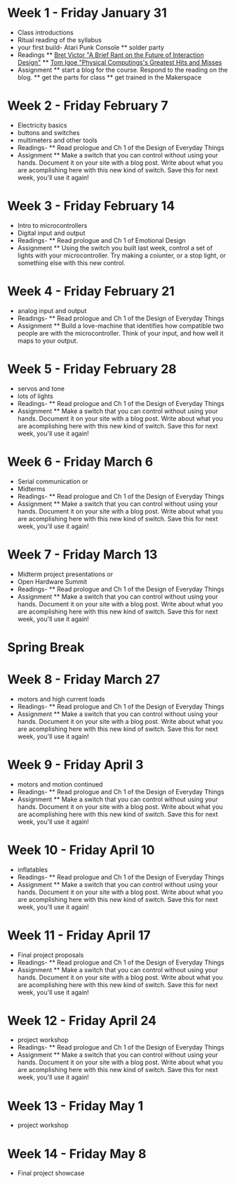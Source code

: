 # Week 1 - Friday January 31
* Class introductions
* Ritual reading of the syllabus
* your first build- Atari Punk Console
** solder party
* Readings
** [Bret Victor "A Brief Rant on the Future of Interaction Design"](http://worrydream.com/ABriefRantOnTheFutureOfInteractionDesign/)
** [Tom Igoe "Physical Computings's Greatest Hits and Misses](https://www.tigoe.com/blog/category/physicalcomputing/176/)
* Assignment
** start a blog for the course. Respond to the reading on the blog.
** get the parts for class
** get trained in the Makerspace

# Week 2 - Friday February 7
* Electricity basics
* buttons and switches
* multimeters and other tools
* Readings- 
** Read prologue and Ch 1 of the Design of Everyday Things
* Assignment
** Make a switch that you can control without using your hands. Document it on your site with a blog post. Write about what you are acomplishing here with this new kind of switch. Save this for next week, you'll use it again!

# Week 3 - Friday February 14
* Intro to microcontrollers
* Digital input and output 
* Readings- 
** Read prologue and Ch 1 of Emotional Design
* Assignment
** Using the switch you built last week, control a set of lights with your microcontroller. Try making a coiunter, or a stop light, or something else with this new control.  

# Week 4 - Friday February 21
* analog input and output
* Readings- 
** Read prologue and Ch 1 of the Design of Everyday Things
* Assignment
** Build a love-machine that identifies how compatible two people are with the microcontroller. Think of your input, and how well it maps to your output.

# Week 5 - Friday February 28
* servos and tone
* lots of lights
* Readings- 
** Read prologue and Ch 1 of the Design of Everyday Things
* Assignment
** Make a switch that you can control without using your hands. Document it on your site with a blog post. Write about what you are acomplishing here with this new kind of switch. Save this for next week, you'll use it again!

# Week 6 - Friday March 6
* Serial communication or
* Midterms
* Readings- 
** Read prologue and Ch 1 of the Design of Everyday Things
* Assignment
** Make a switch that you can control without using your hands. Document it on your site with a blog post. Write about what you are acomplishing here with this new kind of switch. Save this for next week, you'll use it again!

# Week 7 - Friday March 13
* Midterm project presentations or
* Open Hardware Summit
* Readings- 
** Read prologue and Ch 1 of the Design of Everyday Things
* Assignment
** Make a switch that you can control without using your hands. Document it on your site with a blog post. Write about what you are acomplishing here with this new kind of switch. Save this for next week, you'll use it again!

# Spring Break

# Week 8 - Friday March 27
* motors and high current loads
* Readings- 
** Read prologue and Ch 1 of the Design of Everyday Things
* Assignment
** Make a switch that you can control without using your hands. Document it on your site with a blog post. Write about what you are acomplishing here with this new kind of switch. Save this for next week, you'll use it again!

# Week 9 - Friday April 3
* motors and motion continued
* Readings- 
** Read prologue and Ch 1 of the Design of Everyday Things
* Assignment
** Make a switch that you can control without using your hands. Document it on your site with a blog post. Write about what you are acomplishing here with this new kind of switch. Save this for next week, you'll use it again!


# Week 10 - Friday April 10
* inflatables
* Readings- 
** Read prologue and Ch 1 of the Design of Everyday Things
* Assignment
** Make a switch that you can control without using your hands. Document it on your site with a blog post. Write about what you are acomplishing here with this new kind of switch. Save this for next week, you'll use it again!


# Week 11 - Friday April 17
* Final project proposals
* Readings- 
** Read prologue and Ch 1 of the Design of Everyday Things
* Assignment
** Make a switch that you can control without using your hands. Document it on your site with a blog post. Write about what you are acomplishing here with this new kind of switch. Save this for next week, you'll use it again!


# Week 12 - Friday April 24
* project workshop
* Readings- 
** Read prologue and Ch 1 of the Design of Everyday Things
* Assignment
** Make a switch that you can control without using your hands. Document it on your site with a blog post. Write about what you are acomplishing here with this new kind of switch. Save this for next week, you'll use it again!


# Week 13 - Friday May 1
* project workshop

# Week 14 - Friday May 8
* Final project showcase 
